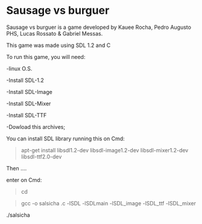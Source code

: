 # Sausage vs burguer

Sausage vs burguer is a game developed by Kauee Rocha, Pedro Augusto PHS, Lucas Rossato & Gabriel Messas.

This game was made using SDL 1.2 and C

To run this game, you will need:

-linux O.S. 

-Install SDL-1.2

-Install SDL-Image

-Install SDL-Mixer

-Install SDL-TTF

-Dowload this archives;

You can install SDL library running this on Cmd:

> apt-get install libsdl1.2-dev libsdl-image1.2-dev libsdl-mixer1.2-dev libsdl-ttf2.0-dev

Then ....

enter on Cmd:

> cd <files location> 

> gcc -o salsicha <filename>.c -lSDL -lSDLmain -lSDL_image -lSDL_ttf -lSDL_mixer

./salsicha
